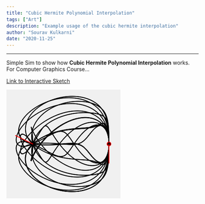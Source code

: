 ```yaml
---
title: "Cubic Hermite Polynomial Interpolation"
tags: ["Art"]
description: "Example usage of the cubic hermite interpolation"
author: "Sourav Kulkarni"
date: "2020-11-25"
---
```


---
Simple Sim to show how **Cubic Hermite Polynomial Interpolation** works. For Computer Graphics Course...

<a href="https://souruly.github.io/P5-Playground/Cubic_Hermite/" target="_blank">Link to Interactive Sketch</a>

![Screenshot](./screenshot.png)